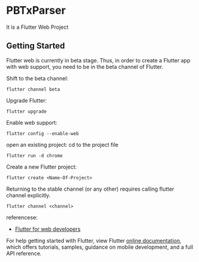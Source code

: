 # PBTxParser

It is a Flutter Web Project

## Getting Started

Flutter web is currently in beta stage. Thus, in order to create a Flutter app with web support, you need to be in the beta channel of Flutter.

Shift to the beta channel:
```javascript= 
flutter channel beta
```
Upgrade Flutter:
```javascript= 
flutter upgrade
```
Enable web support:
```javascript= 
flutter config --enable-web
```
open an existing project:
cd to the project file
```javascript= 
flutter run -d chrome
```
Create a new Flutter project:
```javascript= 
flutter create <Name-Of-Project>
```

Returning to the stable channel (or any other) requires calling flutter channel <channel> explicitly.
```javascript=
flutter channel <channel> 
```
referencese:
- [Flutter for web developers](https://flutter.dev/docs/get-started/flutter-for/web-devs)

For help getting started with Flutter, view Flutter
[online documentation](https://flutter.dev/docs), which offers tutorials,
samples, guidance on mobile development, and a full API reference.
